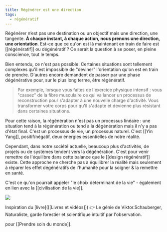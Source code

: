 ```yaml
---
title: Régénérer est une direction
tags:
  - régénératif
---
```


Régénérer n’est pas une destination ou un objectif mais une direction, une tangente. **À chaque instant, à chaque action, nous prenons une direction, une orientation**. Est-ce que ce qu'on est là maintenant en train de faire est [[régénératif]] ou dégénératif ? Ce serait la question à se poser, en pleine conscience, tout le temps.

Bien entendu, ce n'est pas possible. Certaines situations sont tellement complexes qu'il est impossible de "deviner" l'orientation qu'on est en train de prendre. D'autres encore demandent de passer par une phase dégénérative pour, sur le plus long terme, être régénératif.

> Par exemple, lorsque vous faites de l'exercice physique intensif : vous "cassez" de la fibre musculaire ce qui va lancer un processus de reconstruction pour s'adapter à une nouvelle charge d'activité. Vous transformer votre corps pour qu'il s'adapte et devienne plus résistant dans certaines situations.

Pour cette raison, la régénération n'est pas un processus linéaire : une situation tend à la régénération ou tend à la dégénération mais il n'y a pas d'état final. C'est un processus de vie, un processus naturel. C'est [[Yin Yang]], positif/négatif, deux énergies essentielles de notre réalité.

Cependant, dans notre société actuelle, beaucoup plus d'activités, de projets ou de systèmes tendent vers la dégénération. C'est pour venir remettre de l'équilibre dans cette balance que le [[design régénératif]] existe. Cette approche ne cherche pas à équilibrer la réalité mais seulement à réparer les effet dégénératifs de l'humanité pour la soigner & la remettre en santé.

C'est ce qu'on pourrait appeler "le choix déterminant de la vie" - également en lien avec la [[civilisation de la vie]].


![](https://firebasestorage.googleapis.com/v0/b/firescript-577a2.appspot.com/o/imgs%2Fapp%2FOmega%2Fd50EJqYA7l?alt=media&token=cd155080-20a1-4084-97ee-cb8d7ca1ee55)

Inspiration du [livre]([[Livres et vidéos]]) 👉 Le génie de Viktor.Schauberger, Naturaliste, garde forestier et scientifique intuitif par l'observation.

pour [[Prendre soin du monde]].
